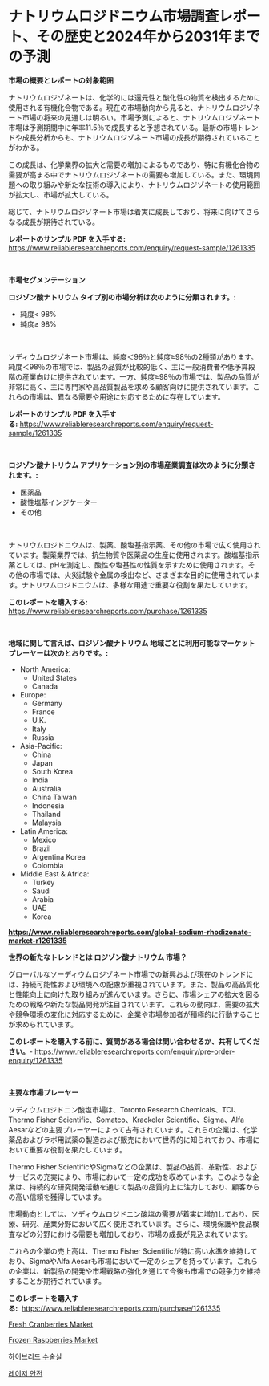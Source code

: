 <p><h1>ナトリウムロジドニウム市場調査レポート、その歴史と2024年から2031年までの予測</h1></p><p><strong>市場の概要とレポートの対象範囲</strong></p>
<p><p>ナトリウムロジゾネートは、化学的には還元性と酸化性の物質を検出するために使用される有機化合物である。現在の市場動向から見ると、ナトリウムロジゾネート市場の将来の見通しは明るい。市場予測によると、ナトリウムロジゾネート市場は予測期間中に年率11.5％で成長すると予想されている。最新の市場トレンドや成長分析からも、ナトリウムロジゾネート市場の成長が期待されていることがわかる。</p><p>この成長は、化学業界の拡大と需要の増加によるものであり、特に有機化合物の需要が高まる中でナトリウムロジゾネートの需要も増加している。また、環境問題への取り組みや新たな技術の導入により、ナトリウムロジゾネートの使用範囲が拡大し、市場が拡大している。</p><p>総じて、ナトリウムロジゾネート市場は着実に成長しており、将来に向けてさらなる成長が期待されている。</p></p>
<p><strong>レポートのサンプル PDF を入手する:</strong> <a href="https://www.reliableresearchreports.com/enquiry/request-sample/1261335">https://www.reliableresearchreports.com/enquiry/request-sample/1261335</a></p>
<p>&nbsp;</p>
<p><strong>市場セグメンテーション</strong></p>
<p><strong>ロジゾン酸ナトリウム タイプ別の市場分析は次のように分類されます。:</strong></p>
<p><ul><li>純度< 98%</li><li>純度≥ 98%</li></ul></p>
<p>&nbsp;</p>
<p><p>ソディウムロジゾネート市場は、純度＜98％と純度≥98％の2種類があります。純度＜98％の市場では、製品の品質が比較的低く、主に一般消費者や低予算段階の産業向けに提供されています。一方、純度≥98％の市場では、製品の品質が非常に高く、主に専門家や高品質製品を求める顧客向けに提供されています。これらの市場は、異なる需要や用途に対応するために存在しています。</p></p>
<p><strong>レポートのサンプル PDF を入手する:</strong>&nbsp;<a href="https://www.reliableresearchreports.com/enquiry/request-sample/1261335">https://www.reliableresearchreports.com/enquiry/request-sample/1261335</a></p>
<p>&nbsp;</p>
<p><strong> ロジゾン酸ナトリウム アプリケーション別の市場産業調査は次のように分類されます。:</strong></p>
<p><ul><li>医薬品</li><li>酸性塩基インジケーター</li><li>その他</li></ul></p>
<p>&nbsp;</p>
<p><p>ナトリウムロジドニウムは、製薬、酸塩基指示薬、その他の市場で広く使用されています。製薬業界では、抗生物質や医薬品の生産に使用されます。酸塩基指示薬としては、pHを測定し、酸性や塩基性の性質を示すために使用されます。その他の市場では、火災試験や金属の検出など、さまざまな目的に使用されています。ナトリウムロジドニウムは、多様な用途で重要な役割を果たしています。</p></p>
<p><strong>このレポートを購入する:</strong>&nbsp; <a href="https://www.reliableresearchreports.com/purchase/1261335">https://www.reliableresearchreports.com/purchase/1261335</a></p>
<p>&nbsp;</p>
<p><strong>地域に関して言えば、ロジゾン酸ナトリウム 地域ごとに利用可能なマーケットプレーヤーは次のとおりです。:</strong></p>
<p><ul>
    <li>
        North America:
        <ul>
            <li>United States</li>
            <li>Canada</li>
        </ul>
    </li>
    <li>
        Europe:
        <ul>
            <li>Germany</li>
            <li>France</li>
            <li>U.K.</li>
            <li>Italy</li>
            <li>Russia</li>
        </ul>
    </li>
    <li>
        Asia-Pacific:
        <ul>
            <li>China</li>
            <li>Japan</li>
            <li>South Korea</li>
            <li>India</li>
            <li>Australia</li>
            <li>China Taiwan</li>
            <li>Indonesia</li>
            <li>Thailand</li>
            <li>Malaysia</li>
        </ul>
    </li>
    <li>
        Latin America:
        <ul>
            <li>Mexico</li>
            <li>Brazil</li>
            <li>Argentina Korea</li>
            <li>Colombia</li>
        </ul>
    </li>
    <li>
        Middle East & Africa:
        <ul>
            <li>Turkey</li>
            <li>Saudi</li>
            <li>Arabia</li>
            <li>UAE</li>
            <li>Korea</li>
        </ul>
    </li>
    </ul></p>
<p><strong><a href="https://www.reliableresearchreports.com/global-sodium-rhodizonate-market-r1261335">https://www.reliableresearchreports.com/global-sodium-rhodizonate-market-r1261335</a></strong>&nbsp;</p>
<p><strong>世界の新たなトレンドとは ロジゾン酸ナトリウム 市場？</strong></p>
<p><p>グローバルなソーディウムロジゾネート市場での新興および現在のトレンドには、持続可能性および環境への配慮が重視されています。また、製品の高品質化と性能向上に向けた取り組みが進んでいます。さらに、市場シェアの拡大を図るための戦略や新たな製品開発が注目されています。これらの動向は、需要の拡大や競争環境の変化に対応するために、企業や市場参加者が積極的に行動することが求められています。</p></p>
<p><strong>このレポートを購入する前に、質問がある場合は問い合わせるか、共有してください。</strong>- <a href="https://www.reliableresearchreports.com/enquiry/pre-order-enquiry/1261335">https://www.reliableresearchreports.com/enquiry/pre-order-enquiry/1261335</a></p>
<p>&nbsp;</p>
<p><strong>主要な市場プレーヤー</strong></p>
<p><p>ソディウムロジドニン酸塩市場は、Toronto Research Chemicals、TCI、Thermo Fisher Scientific、Somatco、Krackeler Scientific、Sigma、Alfa Aesarなどの主要プレーヤーによって占有されています。これらの企業は、化学薬品およびラボ用試薬の製造および販売において世界的に知られており、市場において重要な役割を果たしています。</p><p>Thermo Fisher ScientificやSigmaなどの企業は、製品の品質、革新性、およびサービスの充実により、市場において一定の成功を収めています。このような企業は、持続的な研究開発活動を通じて製品の品質向上に注力しており、顧客からの高い信頼を獲得しています。</p><p>市場動向としては、ソディウムロジドニン酸塩の需要が着実に増加しており、医療、研究、産業分野において広く使用されています。さらに、環境保護や食品検査などの分野における需要も増加しており、市場の成長が見込まれています。</p><p>これらの企業の売上高は、Thermo Fisher Scientificが特に高い水準を維持しており、SigmaやAlfa Aesarも市場において一定のシェアを持っています。これらの企業は、新製品の開発や市場戦略の強化を通じて今後も市場での競争力を維持することが期待されています。</p></p>
<p><strong>このレポートを購入する:</strong>&nbsp;&nbsp;<a href="https://www.reliableresearchreports.com/purchase/1261335">https://www.reliableresearchreports.com/purchase/1261335</a></p>
<p><p><a href="https://github.com/bmorecock/Market-Research-Report-List-2/blob/main/fresh-cranberries-market.md">Fresh Cranberries Market</a></p><p><a href="https://github.com/jsmusil/Market-Research-Report-List-2/blob/main/frozen-raspberries-market.md">Frozen Raspberries Market</a></p><p><a href="https://github.com/sammyUltyylrich9067856/Market-Research-Report-List-1/blob/main/583597417138.md">하이브리드 수술실</a></p><p><a href="https://github.com/Elenrrera7685/Market-Research-Report-List-1/blob/main/597094817137.md">레이저 안전</a></p></p>